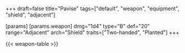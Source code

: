 +++
draft=false
title="Pavise"
tags=["default", "weapon", "equipment", "shield", "adjacent"]

[params]
  [params.weapon]
    dmg="1d4"
    type="B"
    def="20"
    range="Adjacent"
    arch="Shield"
    traits=["Two-handed", "Planted"]
+++

{{< weapon-table >}}



